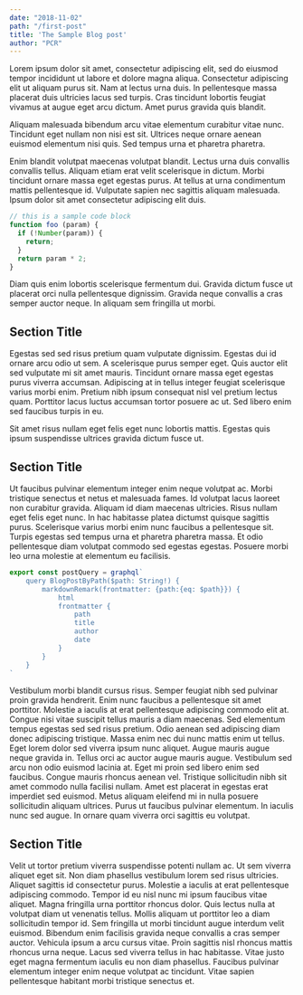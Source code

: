 ```yaml
---
date: "2018-11-02"
path: "/first-post"
title: 'The Sample Blog post'
author: "PCR"
---
```


Lorem ipsum dolor sit amet, consectetur adipiscing elit, sed do eiusmod tempor incididunt ut labore et dolore magna aliqua. Consectetur adipiscing elit ut aliquam purus sit. Nam at lectus urna duis. In pellentesque massa placerat duis ultricies lacus sed turpis. Cras tincidunt lobortis feugiat vivamus at augue eget arcu dictum. Amet purus gravida quis blandit. 

Aliquam malesuada bibendum arcu vitae elementum curabitur vitae nunc. Tincidunt eget nullam non nisi est sit. Ultrices neque ornare aenean euismod elementum nisi quis. Sed tempus urna et pharetra pharetra. 

Enim blandit volutpat maecenas volutpat blandit. Lectus urna duis convallis convallis tellus. Aliquam etiam erat velit scelerisque in dictum. Morbi tincidunt ornare massa eget egestas purus. At tellus at urna condimentum mattis pellentesque id. Vulputate sapien nec sagittis aliquam malesuada. Ipsum dolor sit amet consectetur adipiscing elit duis.

```javascript
// this is a sample code block
function foo (param) {
  if (!Number(param)) {
    return;
  }
  return param * 2;
}
```

Diam quis enim lobortis scelerisque fermentum dui. Gravida dictum fusce ut placerat orci nulla pellentesque dignissim. Gravida neque convallis a cras semper auctor neque. In aliquam sem fringilla ut morbi. 

## Section Title

Egestas sed sed risus pretium quam vulputate dignissim. Egestas dui id ornare arcu odio ut sem. A scelerisque purus semper eget. Quis auctor elit sed vulputate mi sit amet mauris. Tincidunt ornare massa eget egestas purus viverra accumsan. Adipiscing at in tellus integer feugiat scelerisque varius morbi enim. Pretium nibh ipsum consequat nisl vel pretium lectus quam. Porttitor lacus luctus accumsan tortor posuere ac ut. Sed libero enim sed faucibus turpis in eu. 

Sit amet risus nullam eget felis eget nunc lobortis mattis. Egestas quis ipsum suspendisse ultrices gravida dictum fusce ut.

## Section Title

Ut faucibus pulvinar elementum integer enim neque volutpat ac. Morbi tristique senectus et netus et malesuada fames. Id volutpat lacus laoreet non curabitur gravida. Aliquam id diam maecenas ultricies. Risus nullam eget felis eget nunc. In hac habitasse platea dictumst quisque sagittis purus. Scelerisque varius morbi enim nunc faucibus a pellentesque sit. Turpis egestas sed tempus urna et pharetra pharetra massa. Et odio pellentesque diam volutpat commodo sed egestas egestas. Posuere morbi leo urna molestie at elementum eu facilisis.

```javascript
export const postQuery = graphql`
    query BlogPostByPath($path: String!) {
        markdownRemark(frontmatter: {path:{eq: $path}}) {
            html
            frontmatter {
                path
                title
                author
                date
            }
        }
    }
`
```

Vestibulum morbi blandit cursus risus. Semper feugiat nibh sed pulvinar proin gravida hendrerit. Enim nunc faucibus a pellentesque sit amet porttitor. Molestie a iaculis at erat pellentesque adipiscing commodo elit at. Congue nisi vitae suscipit tellus mauris a diam maecenas. Sed elementum tempus egestas sed sed risus pretium. Odio aenean sed adipiscing diam donec adipiscing tristique. Massa enim nec dui nunc mattis enim ut tellus. Eget lorem dolor sed viverra ipsum nunc aliquet. Augue mauris augue neque gravida in. Tellus orci ac auctor augue mauris augue. Vestibulum sed arcu non odio euismod lacinia at. Eget mi proin sed libero enim sed faucibus. Congue mauris rhoncus aenean vel. Tristique sollicitudin nibh sit amet commodo nulla facilisi nullam. Amet est placerat in egestas erat imperdiet sed euismod. Metus aliquam eleifend mi in nulla posuere sollicitudin aliquam ultrices. Purus ut faucibus pulvinar elementum. In iaculis nunc sed augue. In ornare quam viverra orci sagittis eu volutpat.

## Section Title

Velit ut tortor pretium viverra suspendisse potenti nullam ac. Ut sem viverra aliquet eget sit. Non diam phasellus vestibulum lorem sed risus ultricies. Aliquet sagittis id consectetur purus. Molestie a iaculis at erat pellentesque adipiscing commodo. Tempor id eu nisl nunc mi ipsum faucibus vitae aliquet. Magna fringilla urna porttitor rhoncus dolor. Quis lectus nulla at volutpat diam ut venenatis tellus. Mollis aliquam ut porttitor leo a diam sollicitudin tempor id. Sem fringilla ut morbi tincidunt augue interdum velit euismod. Bibendum enim facilisis gravida neque convallis a cras semper auctor. Vehicula ipsum a arcu cursus vitae. Proin sagittis nisl rhoncus mattis rhoncus urna neque. Lacus sed viverra tellus in hac habitasse. Vitae justo eget magna fermentum iaculis eu non diam phasellus. Faucibus pulvinar elementum integer enim neque volutpat ac tincidunt. Vitae sapien pellentesque habitant morbi tristique senectus et.

